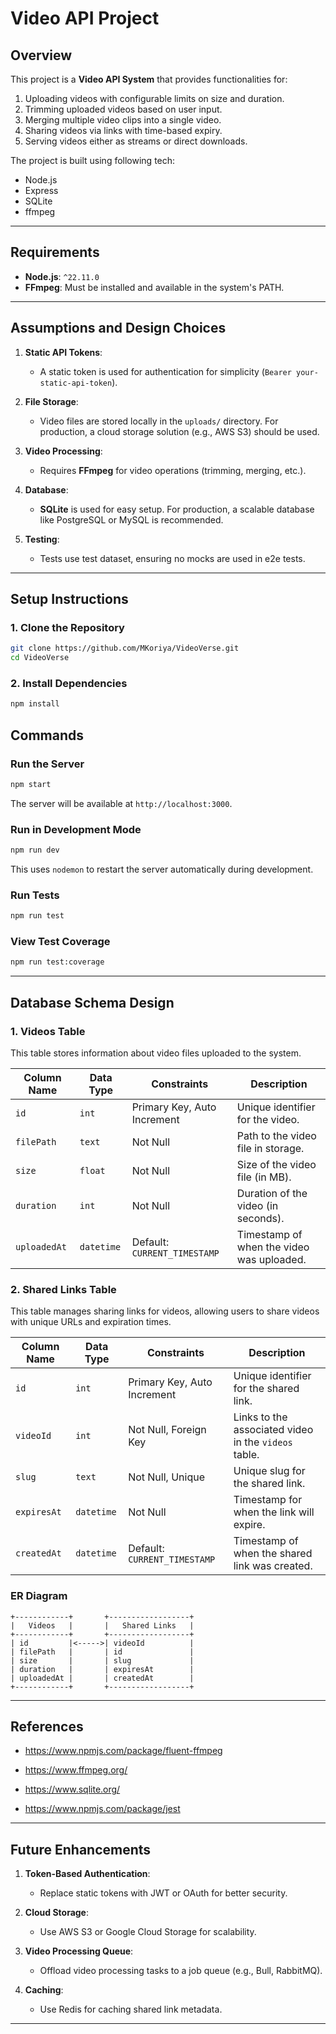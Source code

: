 # Video API Project

## Overview

This project is a **Video API System** that provides functionalities for:

1. Uploading videos with configurable limits on size and duration.
2. Trimming uploaded videos based on user input.
3. Merging multiple video clips into a single video.
4. Sharing videos via links with time-based expiry.
5. Serving videos either as streams or direct downloads.

The project is built using following tech:

- Node.js
- Express
- SQLite
- ffmpeg

---

## Requirements

- **Node.js**: `^22.11.0`
- **FFmpeg**: Must be installed and available in the system's PATH.

---

## Assumptions and Design Choices

1. **Static API Tokens**:
   - A static token is used for authentication for simplicity (`Bearer your-static-api-token`).

2. **File Storage**:
   - Video files are stored locally in the `uploads/` directory. For production, a cloud storage solution (e.g., AWS S3) should be used.

3. **Video Processing**:
   - Requires **FFmpeg** for video operations (trimming, merging, etc.).

4. **Database**:
   - **SQLite** is used for easy setup. For production, a scalable database like PostgreSQL or MySQL is recommended.

5. **Testing**:
   - Tests use test dataset, ensuring no mocks are used in e2e tests.

---

## Setup Instructions

### 1. Clone the Repository

```bash
git clone https://github.com/MKoriya/VideoVerse.git
cd VideoVerse
```

### 2. Install Dependencies

```bash
npm install
```

## Commands

### Run the Server

```bash
npm start
```

The server will be available at `http://localhost:3000`.

### Run in Development Mode

```bash
npm run dev
```

This uses `nodemon` to restart the server automatically during development.

### Run Tests

```bash
npm run test
```

### View Test Coverage

```bash
npm run test:coverage
```

---

## Database Schema Design

### 1. **Videos Table**

This table stores information about video files uploaded to the system.

| Column Name   | Data Type   | Constraints          | Description                     |
|---------------|-------------|----------------------|---------------------------------|
| `id`          | `int`       | Primary Key, Auto Increment | Unique identifier for the video. |
| `filePath`    | `text`      | Not Null            | Path to the video file in storage. |
| `size`        | `float`     | Not Null            | Size of the video file (in MB). |
| `duration`    | `int`       | Not Null            | Duration of the video (in seconds). |
| `uploadedAt`  | `datetime`  | Default: `CURRENT_TIMESTAMP` | Timestamp of when the video was uploaded. |

### 2. **Shared Links Table**

This table manages sharing links for videos, allowing users to share videos with unique URLs and expiration times.

| Column Name   | Data Type   | Constraints          | Description                     |
|---------------|-------------|----------------------|---------------------------------|
| `id`          | `int`       | Primary Key, Auto Increment | Unique identifier for the shared link. |
| `videoId`     | `int`       | Not Null, Foreign Key | Links to the associated video in the `videos` table. |
| `slug`        | `text`      | Not Null, Unique     | Unique slug for the shared link. |
| `expiresAt`   | `datetime`  | Not Null            | Timestamp for when the link will expire. |
| `createdAt`   | `datetime`  | Default: `CURRENT_TIMESTAMP` | Timestamp of when the shared link was created. |

### ER Diagram

```plaintext
+------------+       +------------------+
|   Videos   |       |   Shared Links   |
+------------+       +------------------+
| id         |<----->| videoId          |
| filePath   |       | id               |
| size       |       | slug             |
| duration   |       | expiresAt        |
| uploadedAt |       | createdAt        |
+------------+       +------------------+
```

---

## References

- <https://www.npmjs.com/package/fluent-ffmpeg>

- <https://www.ffmpeg.org/>

- <https://www.sqlite.org/>

- <https://www.npmjs.com/package/jest>

---

## Future Enhancements

1. **Token-Based Authentication**:
   - Replace static tokens with JWT or OAuth for better security.

2. **Cloud Storage**:
   - Use AWS S3 or Google Cloud Storage for scalability.

3. **Video Processing Queue**:
   - Offload video processing tasks to a job queue (e.g., Bull, RabbitMQ).

4. **Caching**:
   - Use Redis for caching shared link metadata.

---

